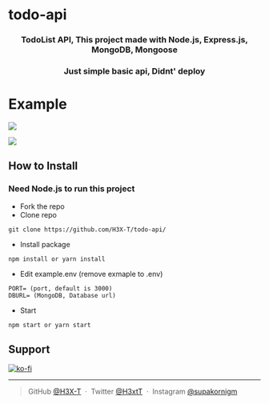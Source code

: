 # todo-api

<h3 align="center">TodoList API, This project made with Node.js, Express.js, MongoDB, Mongoose</h3>
<h3 align="center">
 <a>Just simple basic api, Didnt' deploy</a>
</h3>

# Example

![](https://cdn.discordapp.com/attachments/740561017083527179/953746837834199040/unknown.png)

![](https://cdn.discordapp.com/attachments/740561017083527179/953746988359372860/unknown.png)

## How to Install

### Need Node.js to run this project

- Fork the repo
- Clone repo

```
git clone https://github.com/H3X-T/todo-api/
```

- Install package

```
npm install or yarn install
```

- Edit example.env (remove exmaple to .env)

```
PORT= (port, default is 3000)
DBURL= (MongoDB, Database url)
```

- Start

```
npm start or yarn start
```

## Support

[![ko-fi](https://ko-fi.com/img/githubbutton_sm.svg)](https://ko-fi.com/L4L6ARTNW)

---

> GitHub [@H3X-T](https://github.com/H3X-T) &nbsp;&middot;&nbsp;
> Twitter [@H3xtT](https://twitter.com/H3xtT) &nbsp;&middot;&nbsp;
> Instagram [@supakornigm](https://instagram.com/supakornigm)
